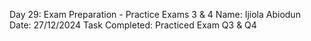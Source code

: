 Day 29: Exam Preparation - Practice Exams 3 & 4
Name: Ijiola Abiodun
Date: 27/12/2024
Task Completed: Practiced Exam Q3 & Q4
